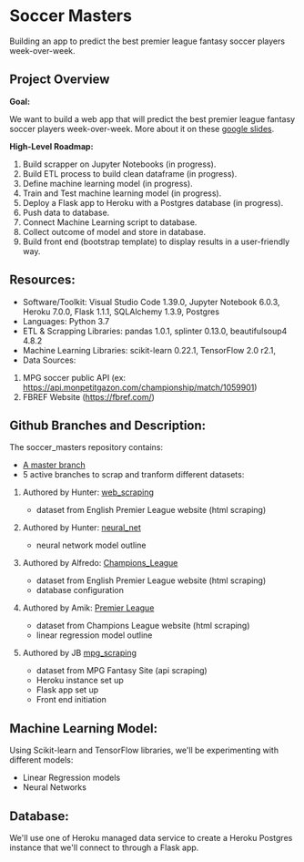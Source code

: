 # Soccer Masters
Building an app to predict the best premier league fantasy soccer players week-over-week.

## Project Overview

**Goal:** 

We want to build a web app that will predict the best premier league fantasy soccer players week-over-week.
More about it on these [google slides](https://docs.google.com/presentation/d/1YtSbjRKvxFkOw0FImH7IjGVvhv1ygMPneUkmmDmC6IA/edit?usp=sharing).

**High-Level Roadmap:**
1. Build scrapper on Jupyter Notebooks (in progress).
2. Build ETL process to build clean dataframe (in progress).
3. Define machine learning model (in progress).
4. Train and Test machine learning model (in progress).
5. Deploy a Flask app to Heroku with a Postgres database (in progress).
6. Push data to database.
7. Connect Machine Learning script to database.
8. Collect outcome of model and store in database.
9. Build front end (bootstrap template) to display results in a user-friendly way.

## Resources:

- Software/Toolkit: Visual Studio Code 1.39.0, Jupyter Notebook 6.0.3, Heroku 7.0.0, Flask 1.1.1, SQLAlchemy 1.3.9, Postgres
- Languages: Python 3.7
- ETL & Scrapping Libraries: pandas 1.0.1, splinter 0.13.0, beautifulsoup4 4.8.2
- Machine Learning Libraries: scikit-learn 0.22.1, TensorFlow 2.0 r2.1,
- Data Sources:
1. MPG soccer public API (ex: https://api.monpetitgazon.com/championship/match/1059901)
2. FBREF Website (https://fbref.com/)

## Github Branches and Description:

The soccer_masters repository contains:
- [A master branch](https://github.com/jbtrahin/soccer_masters)
- 5 active branches to scrap and tranform different datasets:

1. Authored by Hunter: [web_scraping](https://github.com/jbtrahin/soccer_masters/tree/web_scraping)
    - dataset from English Premier League website (html scraping)
  
2.  Authored by Hunter: [neural_net](https://github.com/jbtrahin/soccer_masters/tree/neural_net)
    - neural network model outline
    
3. Authored by Alfredo: [Champions_League](https://github.com/jbtrahin/soccer_masters/tree/Champions_League)
    - dataset from English Premier League website (html scraping)
    - database configuration
    
4. Authored by Amik: [Premier League](https://github.com/jbtrahin/soccer_masters/tree/premier_league)
    - dataset from Champions League website (html scraping)
    - linear regression model outline
    
5. Authored by JB [mpg_scraping](https://github.com/jbtrahin/soccer_masters/tree/mpg_scraping)
    - dataset from MPG Fantasy Site (api scraping)
    - Heroku instance set up
    - Flask app set up
    - Front end initiation

## Machine Learning Model:

Using Scikit-learn and TensorFlow libraries, we'll be experimenting with different models:
- Linear Regression models
- Neural Networks

## Database:

We'll use one of Heroku managed data service to create a Heroku Postgres instance that we'll connect to through a Flask app.

